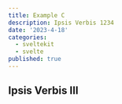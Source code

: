 ```yaml
---
title: Example C
description: Ipsis Verbis 1234
date: '2023-4-18'
categories:
  - sveltekit
  - svelte
published: true
---
```




## Ipsis Verbis III


